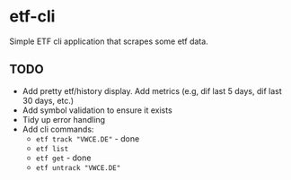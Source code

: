 # etf-cli

Simple ETF cli application that scrapes some etf data.

## TODO

- Add pretty etf/history display. Add metrics (e.g, dif last 5 days, dif last 30 days, etc.)
- Add symbol validation to ensure it exists
- Tidy up error handling
- Add cli commands:
  - `etf track "VWCE.DE"` - done
  - `etf list`
  - `etf get` - done
  - `etf untrack "VWCE.DE"`